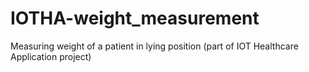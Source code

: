 # IOTHA-weight_measurement
Measuring weight of a patient in lying position (part of IOT Healthcare Application project)
